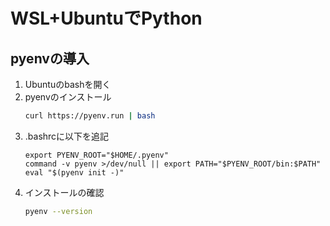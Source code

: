# WSL+UbuntuでPython

## pyenvの導入
1. Ubuntuのbashを開く
2. pyenvのインストール
   ```bash
   curl https://pyenv.run | bash
   ```
3. .bashrcに以下を追記
   ```.bashrc
   export PYENV_ROOT="$HOME/.pyenv"
   command -v pyenv >/dev/null || export PATH="$PYENV_ROOT/bin:$PATH"
   eval "$(pyenv init -)"
   ```
4. インストールの確認
   ```bash
   pyenv --version
   ```
   